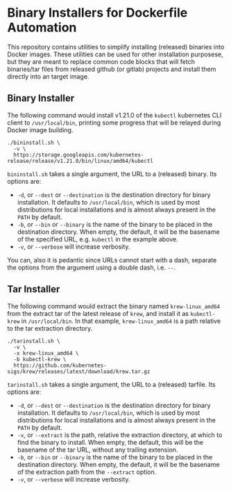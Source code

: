 # Binary Installers for Dockerfile Automation

This repository contains utilities to simplify installing (released) binaries
into Docker images. These utilities can be used for other installation
purposese, but they are meant to replace common code blocks that will fetch
binaries/tar files from released github (or gitlab) projects and install them
directly into an target image.

## Binary Installer

The following command would install v1.21.0 of the `kubectl` kubernetes CLI
client to `/usr/local/bin`, printing some progress that will be relayed during
Docker image building.

```shell
./bininstall.sh \
  -v \
  https://storage.googleapis.com/kubernetes-release/release/v1.21.0/bin/linux/amd64/kubectl
```

`bininstall.sh` takes a single argument, the URL to a (released) binary. Its
options are:

* `-d`, or `--dest` or `--destination` is the destination directory for binary
  installation. It defaults to `/usr/local/bin`, which is used by most
  distributions for local installations and is almost always present in the
  `PATH` by default.
* `-b`, or `--bin` or `--binary` is the name of the binary to be placed in the
  destination directory. When empty, the default, it will be the basename of the
  specified URL, e.g. `kubectl` in the example above.
* `-v`, or `--verbose` will increase verbosity.

You can, also it is pedantic since URLs cannot start with a dash, separate the
options from the argument using a double dash, i.e. `--`.

## Tar Installer

The following command would extract the binary named `krew-linux_amd64` from the
extract tar of the latest release of `krew`, and install it as `kubectl-krew` in
`/usr/local/bin`. In that example, `krew-linux_amd64` is a path relative to the
tar extraction directory.

```shell
./tarinstall.sh \
  -v \
  -x krew-linux_amd64 \
  -b kubectl-krew \
  https://github.com/kubernetes-sigs/krew/releases/latest/download/krew.tar.gz
```

`tarinstall.sh` takes a single argument, the URL to a (released) tarfile. Its
options are:

* `-d`, or `--dest` or `--destination` is the destination directory for binary
  installation. It defaults to `/usr/local/bin`, which is used by most
  distributions for local installations and is almost always present in the
  `PATH` by default.
* `-x`, or `--extract` is the path, relative the extraction directory, at which
  to find the binary to install. When empty, the default, this will be the
  basename of the tar URL, without any trailing extension.
* `-b`, or `--bin` or `--binary` is the name of the binary to be placed in the
  destination directory. When empty, the default, it will be the basename of the
  extraction path from the `--extract` option.
* `-v`, or `--verbose` will increase verbosity.
